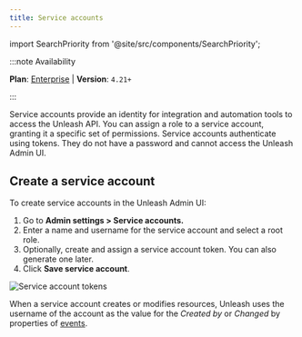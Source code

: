 ```yaml
---
title: Service accounts
---
```


import SearchPriority from '@site/src/components/SearchPriority';

<SearchPriority level="high" />

:::note Availability

**Plan**: [Enterprise](https://www.getunleash.io/pricing) | **Version**: `4.21+`

:::

Service accounts provide an identity for integration and automation tools to access the Unleash API. You can assign a role to a service account, granting it a specific set of permissions. Service accounts authenticate using tokens. They do not have a password and cannot access the Unleash Admin UI.

## Create a service account

To create service accounts in the Unleash Admin UI:
1. Go to **Admin settings > Service accounts.**
2. Enter a name and username for the service account and select a root role. 
3. Optionally, create and assign a service account token. You can also generate one later.
4. Click **Save service account**.

![Service account tokens](/img/service-account-tokens.png)

When a service account creates or modifies resources, Unleash uses the username of the account as the value for the _Created by_ or _Changed_ by properties of [events](./events).
